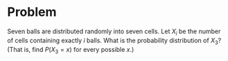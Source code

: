 # Problem
Seven balls are distributed randomly into seven cells. Let $X_i$ be the number of cells containing exactly $i$ balls. What is the probability distribution of $X_3$? (That is, find $P(X_3 = x)$ for every possible $x$.)
